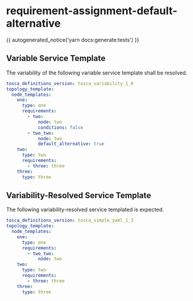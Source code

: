 # requirement-assignment-default-alternative

{{ autogenerated_notice('yarn docs:generate:tests') }}


## Variable Service Template

The variability of the following variable service template shall be resolved.

```yaml linenums="1"
tosca_definitions_version: tosca_variability_1_0
topology_template:
  node_templates:
    one:
      type: one
      requirements:
        - two:
            node: two
            conditions: false
        - two_two:
            node: two
            default_alternative: true
    two:
      type: two
      requirements:
        - three: three
    three:
      type: three
```




## Variability-Resolved Service Template

The following variability-resolved service templated is expected.

```yaml linenums="1"
tosca_definitions_version: tosca_simple_yaml_1_3
topology_template:
  node_templates:
    one:
      type: one
      requirements:
        - two_two:
            node: two
    two:
      type: two
      requirements:
        - three: three
    three:
      type: three
```

